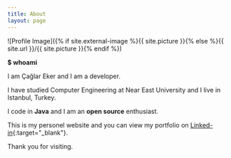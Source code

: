 ```yaml
---
title: About
layout: page
---
```

![Profile Image]({% if site.external-image %}{{ site.picture }}{% else %}{{ site.url }}/{{ site.picture }}{% endif %})

<strong>$ whoami</strong>

I am Çağlar Eker and I am a developer.

I have studied Computer Engineering at Near East University and I live in Istanbul, Turkey.

I code in <strong>Java</strong> and I am an <strong>open source</strong> enthusiast.

This is my personel website and you can view my portfolio on [Linked-in](https://www.linkedin.com/in/caglareker/){:target="_blank"}.

Thank you for visiting.

